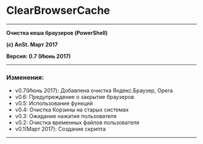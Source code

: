 # ClearBrowserCache
***

**Очистка кеша браузеров (PowerShell)**

**(c) AnSt. Март 2017**

**Версия: 0.7 (Июнь 2017)**

***

### Изменения:
* v0.7(Июнь 2017):	Добавлена очистка Яндекс.Браузер, Opera
* v0.6:	Предупреждение о закрытие браузеров
* v0.5:	Использование функций
* v0.4:	Очистка Корзины на старых системах
* v0.3:	Ожидание нажатия пользователя
* v0.2:	Очистка временных файлов пользователя
* v0.1(Март 2017):	Создание скрипта

***
